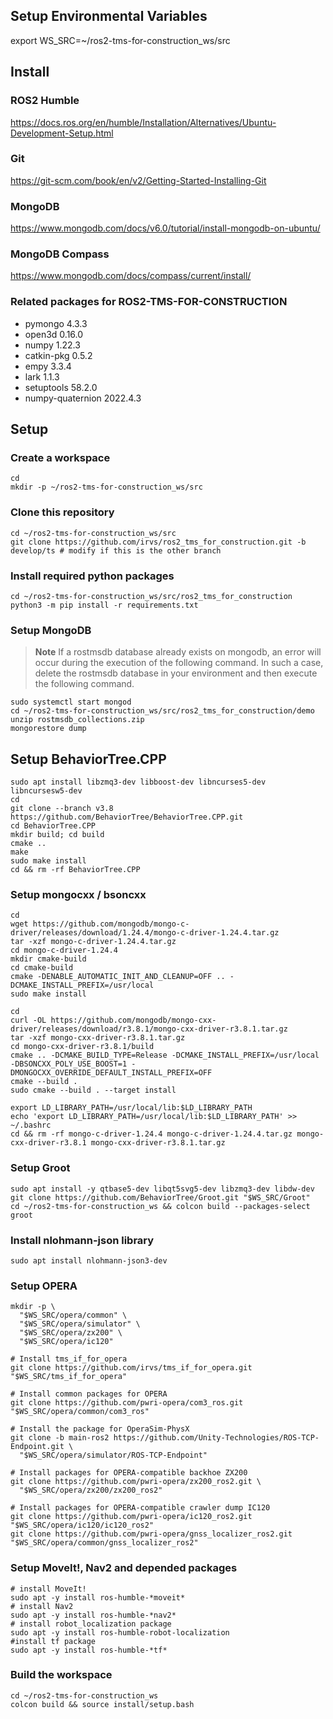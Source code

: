 ## Setup Environmental Variables
export WS_SRC=~/ros2-tms-for-construction_ws/src

## Install

### ROS2 Humble

https://docs.ros.org/en/humble/Installation/Alternatives/Ubuntu-Development-Setup.html

### Git

https://git-scm.com/book/en/v2/Getting-Started-Installing-Git

### MongoDB

https://www.mongodb.com/docs/v6.0/tutorial/install-mongodb-on-ubuntu/

### MongoDB Compass

https://www.mongodb.com/docs/compass/current/install/


### Related packages for ROS2-TMS-FOR-CONSTRUCTION
- pymongo 4.3.3
- open3d 0.16.0
- numpy 1.22.3
- catkin-pkg 0.5.2
- empy 3.3.4
- lark 1.1.3
- setuptools 58.2.0
- numpy-quaternion 2022.4.3

## Setup

### Create a workspace

```
cd
mkdir -p ~/ros2-tms-for-construction_ws/src
```

### Clone this repository

```
cd ~/ros2-tms-for-construction_ws/src
git clone https://github.com/irvs/ros2_tms_for_construction.git -b develop/ts # modify if this is the other branch
```


### Install required python packages
```
cd ~/ros2-tms-for-construction_ws/src/ros2_tms_for_construction
python3 -m pip install -r requirements.txt
```

### Setup MongoDB

> **Note**
> If a rostmsdb database already exists on mongodb, an error will occur during the execution of the following command. In such a case, delete the rostmsdb database in your environment and then execute the following command.


```
sudo systemctl start mongod
cd ~/ros2-tms-for-construction_ws/src/ros2_tms_for_construction/demo
unzip rostmsdb_collections.zip
mongorestore dump
```

## Setup BehaviorTree.CPP

```
sudo apt install libzmq3-dev libboost-dev libncurses5-dev libncursesw5-dev
cd
git clone --branch v3.8 https://github.com/BehaviorTree/BehaviorTree.CPP.git
cd BehaviorTree.CPP
mkdir build; cd build
cmake ..
make
sudo make install
cd && rm -rf BehaviorTree.CPP
```

### Setup mongocxx / bsoncxx

```
cd
wget https://github.com/mongodb/mongo-c-driver/releases/download/1.24.4/mongo-c-driver-1.24.4.tar.gz
tar -xzf mongo-c-driver-1.24.4.tar.gz
cd mongo-c-driver-1.24.4
mkdir cmake-build
cd cmake-build
cmake -DENABLE_AUTOMATIC_INIT_AND_CLEANUP=OFF .. -DCMAKE_INSTALL_PREFIX=/usr/local
sudo make install

cd
curl -OL https://github.com/mongodb/mongo-cxx-driver/releases/download/r3.8.1/mongo-cxx-driver-r3.8.1.tar.gz
tar -xzf mongo-cxx-driver-r3.8.1.tar.gz
cd mongo-cxx-driver-r3.8.1/build
cmake .. -DCMAKE_BUILD_TYPE=Release -DCMAKE_INSTALL_PREFIX=/usr/local -DBSONCXX_POLY_USE_BOOST=1 -DMONGOCXX_OVERRIDE_DEFAULT_INSTALL_PREFIX=OFF
cmake --build .
sudo cmake --build . --target install

export LD_LIBRARY_PATH=/usr/local/lib:$LD_LIBRARY_PATH
echo 'export LD_LIBRARY_PATH=/usr/local/lib:$LD_LIBRARY_PATH' >> ~/.bashrc
cd && rm -rf mongo-c-driver-1.24.4 mongo-c-driver-1.24.4.tar.gz mongo-cxx-driver-r3.8.1 mongo-cxx-driver-r3.8.1.tar.gz
```

### Setup Groot
```
sudo apt install -y qtbase5-dev libqt5svg5-dev libzmq3-dev libdw-dev
git clone https://github.com/BehaviorTree/Groot.git "$WS_SRC/Groot"
cd ~/ros2-tms-for-construction_ws && colcon build --packages-select groot
```

### Install nlohmann-json library
```
sudo apt install nlohmann-json3-dev
```

### Setup OPERA
```
mkdir -p \
  "$WS_SRC/opera/common" \
  "$WS_SRC/opera/simulator" \
  "$WS_SRC/opera/zx200" \
  "$WS_SRC/opera/ic120"

# Install tms_if_for_opera
git clone https://github.com/irvs/tms_if_for_opera.git "$WS_SRC/tms_if_for_opera"

# Install common packages for OPERA
git clone https://github.com/pwri-opera/com3_ros.git "$WS_SRC/opera/common/com3_ros"

# Install the package for OperaSim-PhysX
git clone -b main-ros2 https://github.com/Unity-Technologies/ROS-TCP-Endpoint.git \
  "$WS_SRC/opera/simulator/ROS-TCP-Endpoint"

# Install packages for OPERA-compatible backhoe ZX200
git clone https://github.com/pwri-opera/zx200_ros2.git \
  "$WS_SRC/opera/zx200/zx200_ros2"

# Install packages for OPERA-compatible crawler dump IC120
git clone https://github.com/pwri-opera/ic120_ros2.git "$WS_SRC/opera/ic120/ic120_ros2"
git clone https://github.com/pwri-opera/gnss_localizer_ros2.git "$WS_SRC/opera/common/gnss_localizer_ros2"

```


### Setup MoveIt!, Nav2 and depended packages
```
# install MoveIt!
sudo apt -y install ros-humble-*moveit*
# install Nav2
sudo apt -y install ros-humble-*nav2*
# install robot_localization package
sudo apt -y install ros-humble-robot-localization 
#install tf package
sudo apt -y install ros-humble-*tf*
```

### Build the workspace
```
cd ~/ros2-tms-for-construction_ws
colcon build && source install/setup.bash
```